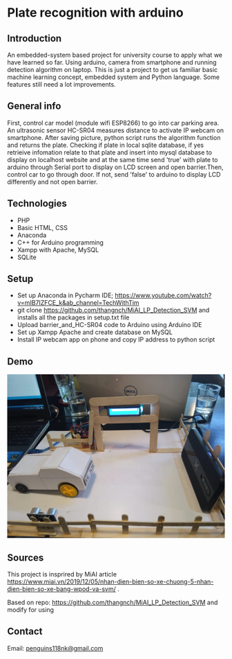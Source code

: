 # Plate recognition with arduino
## Introduction

An embedded-system based project for university course to apply what we have learned so far. Using arduino, camera from smartphone and running detection algorithm on laptop.
This is just a project to get us familiar basic machine learning concept, embedded system and Python language. Some features still need a lot improvements.

## General info

First, control car model (module wifi ESP8266) to go into car parking area. An ultrasonic sensor HC-SR04 measures distance to activate IP webcam on smartphone. After saving picture, python script runs the algorithm function and returns the plate.
Checking if plate in local sqlite database, if yes retrieive infomation relate to that plate and insert into mysql database to display on localhost website and at the same time send 'true' with plate to arduino through Serial port to display on LCD screen and open barrier.Then, control car to go through door. 
If not, send 'false' to arduino to display LCD differently and not open barrier.
## Technologies

* PHP
* Basic HTML, CSS
* Anaconda 
* C++ for Arduino programming
* Xampp with Apache, MySQL
* SQLite
## Setup

* Set up Anaconda in Pycharm IDE; https://www.youtube.com/watch?v=mIB7IZFCE_k&ab_channel=TechWithTim
* git clone https://github.com/thangnch/MiAI_LP_Detection_SVM  and installs all the packages in setup.txt file
* Upload barrier_and_HC-SR04 code to Arduino using Arduino IDE
* Set up Xampp Apache and create database on MySQL
* Install IP webcam app on phone and copy IP address to python script
## Demo
![alt text](https://github.com/dieuquynhnguyen/Plate_recognition_with_arduino/blob/main/demo_img/133110594_756643675209312_8043375346525976020_n.jpg)
## Sources

This project is insprired by MiAI article https://www.miai.vn/2019/12/05/nhan-dien-bien-so-xe-chuong-5-nhan-dien-bien-so-xe-bang-wpod-va-svm/ .

Based on repo: https://github.com/thangnch/MiAI_LP_Detection_SVM and modify for using
## Contact

Email: penguins118nk@gmail.com
